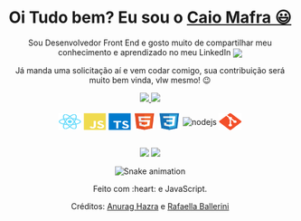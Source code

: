
<div>
  
  <h1 align="center">
    Oi Tudo bem? Eu sou o 
    <a href="https://www.linkedin.com/in/caio-mafra-42a548226/">Caio Mafra 😃️</a>
  </h1>
  
  <p align="center">
    Sou Desenvolvedor Front End e gosto muito de compartilhar meu conhecimento e aprendizado no meu LinkedIn
    <a href="https://www.linkedin.com/in/caio-mafra-42a548226/" target="_blank">
      <img
           width="3%" 
           align="center" 
           valign="middle" 
           src="https://cdn-icons-png.flaticon.com/512/3536/3536505.png" 
           target="_blank" 
      />
    </a>  
  </p>
  
  <p align="center">
    Já  manda uma solicitação  aí e vem codar comigo, sua contribuição será muito bem vinda, vlw mesmo! 😉️
  </p>
  
</div>

<div align="center">
  <a href="https://github.com/Caiomafia">
    <img height="150em" src="https://github-readme-stats.vercel.app/api?username=Caiomafia&count_private=true&include_all_commits=true&show_icons=true&theme=dracula&hide_border=false&show_owner=true"/>
    <img height="150em" src="https://github-readme-stats.vercel.app/api/top-langs/?username=Caiomafia&theme=dracula&hide_border=false&&layout=compact"/>
  </a>
</div>

<div align="center" valign="top"><br>
  <img align="center" alt="React" height="30" width="40" src="https://raw.githubusercontent.com/devicons/devicon/master/icons/react/react-original.svg">
  <img align="center" alt="Js" height="30" width="40" src="https://raw.githubusercontent.com/devicons/devicon/master/icons/javascript/javascript-plain.svg">
  <img align="center" alt="Js" height="30" width="40" src="https://raw.githubusercontent.com/devicons/devicon/master/icons/typescript/typescript-plain.svg">
  <img align="center" alt="HTML" height="30" width="40" src="https://raw.githubusercontent.com/devicons/devicon/master/icons/html5/html5-original.svg">
  <img align="center" alt="CSS" height="30" width="40" src="https://raw.githubusercontent.com/devicons/devicon/master/icons/css3/css3-original.svg">
  <img align="center" alt="nodejs" height="30" width="40" src="https://cdn.worldvectorlogo.com/logos/nodejs-icon.svg">
  <img align="center" alt="git" height="30" width="40" src="https://raw.githubusercontent.com/devicons/devicon/master/icons/git/git-original.svg">

</div><br>

<div align="center">

  
  <a href="https://www.linkedin.com/in/caio-mafra-42a548226/" target="_blank"><img src="https://img.shields.io/badge/-LinkedIn-%230077B5?style=for-the-badge&logo=linkedin&logoColor=white" target="_blank"></a> 
  <a href="mailto:mafradev2004@gmail.com"><img src="https://img.shields.io/badge/-Gmail-%23333?style=for-the-badge&logo=gmail&logoColor=white" target="_blank"></a>
</div>

<div align="center">

  ![Snake animation](https://github.com/Caiomafia/Caiomafia/blob/output/github-contribution-grid-snake.svg)
  
</div>

<div align="center">
  <p>Feito com :heart: e JavaScript.</p>
  <p>Créditos: <a href="https://github.com/anuraghazra/github-readme-stats">Anurag Hazra</a> e <a href="https://github.com/rafaballerini">Rafaella Ballerini</a></p>
</div>

